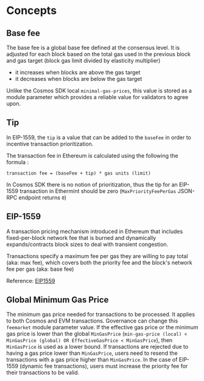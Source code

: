 <!--
order: 1
-->

# Concepts

## Base fee

The base fee is a global base fee defined at the consensus level. It is adjusted for each block based on the total gas used in the previous block and gas target (block gas limit divided by elasticity multiplier) 

- it increases when blocks are above the gas target
- it decreases when blocks are below the gas target

Unlike the Cosmos SDK local `minimal-gas-prices`, this value is stored as a module parameter which provides a reliable value for validators to agree upon.

## Tip

In EIP-1559, the `tip` is a value that can be added to the `baseFee` in order to incentive transaction prioritization.

The transaction fee in Ethereum is calculated using the following the formula :

`transaction fee = (baseFee + tip) * gas units (limit)`

In Cosmos SDK there is no notion of prioritization, thus the tip for an EIP-1559 transaction in Ethermint should be zero (`MaxPriorityFeePerGas` JSON-RPC endpoint returns `0`)



## EIP-1559

A transaction pricing mechanism introduced in Ethereum that includes fixed-per-block network fee that is burned and dynamically expands/contracts block sizes to deal with transient congestion.

Transactions specify a maximum fee per gas they are willing to pay total (aka: max fee), which covers both the priority fee and the block's network fee per gas (aka: base fee)

Reference: [EIP1559](https://eips.ethereum.org/EIPS/eip-1559)

## Global Minimum Gas Price

The minimum gas price needed for transactions to be processed. It applies to both Cosmos and EVM transactions. Governance can change this `feemarket` module parameter value. If the effective gas price or the minimum gas price is lower than the global `MinGasPrice` (`min-gas-price (local) < MinGasPrice (global) OR EffectiveGasPrice < MinGasPrice`), then `MinGasPrice` is used as a lower bound. If transactions are rejected due to having a gas price lower than `MinGasPrice`, users need to resend the transactions with a gas price higher than `MinGasPrice`. In the case of EIP-1559 (dynamic fee transactions), users must increase the priority fee for their transactions to be valid.
